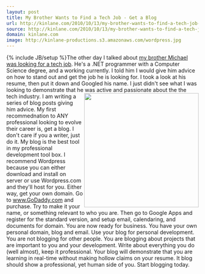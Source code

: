 ```yaml
---
layout: post
title: My Brother Wants to Find a Tech Job - Get a Blog
url: http://kinlane.com/2010/10/13/my-brother-wants-to-find-a-tech-job-get-a-blog/
source: http://kinlane.com/2010/10/13/my-brother-wants-to-find-a-tech-job-get-a-blog/
domain: kinlane.com
image: http://kinlane-productions.s3.amazonaws.com/wordpress.jpg
---
```

{% include JB/setup %}The other day I talked about <a href="http://www.kinlane.com/2010/10/my-brother-wants-to-find-a-tech-job/" target="_blank">my brother Michael was looking for a tech job</a>. He's a .NET programmer with a Computer Science degree, and a working currently. I told him I would give him advice on how to stand out and get the job he is looking for. I took a look at his resume, then put it down and Googled his name. I just didn't see what I was looking to demonstrate that he was active and passionate about the the tech industry. <a href="http://www.wordpress.org"><img src="http://kinlane-productions.s3.amazonaws.com/wordpress.jpg" alt="" width="300" align="right" /></a> I am writing a series of blog posts giving him advice. My first recommednation to ANY professional looking to evolve their career is, get a blog. I don't care if you a writer, just do it. My blog is the best tool in my professional development tool box. I recommend Wordpress because you can either download and install on server or use Wordpress.com and they'll host for you. Either way, get your own domain. Go to www.GoDaddy.com and purchase. Try to make it your name, or something relevant to who you are. Then go to Google Apps and register for the standard version, and setup email, calendaring, and documents for domain. You are now ready for business. You have your own personal domain, blog and email. Use your blog for personal development. You are not blogging for other people. You are blogging about projects that are important to you and your development. Write about everything you do (well almost), keep it professional. Your blog will demonstrate that you are learning in real-time without making hollow claims on your resume. It blog should show a professional, yet human side of you. Start blogging today.